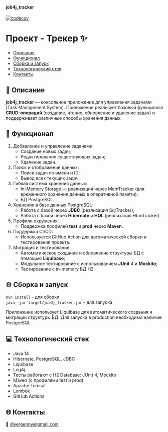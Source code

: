#### job4j_tracker

[![codecov](https://codecov.io/gh/divergenny/job4j_tracker/branch/master/graph/badge.svg)](https://codecov.io/gh/divergenny/job4j_tracker)

# Проект - Трекер ✨

* [Описание](#-описание)
* [Функционал](#-функционал)
* [Сборка и запуск](#-сборка-и-запуск)
* [Технологический стек](#-технологический-стек)
* [Контакты](#-контакты)

## 📝 Описание
**job4j_tracker** — консольное приложение для управления задачами (Task Management System).
Приложение реализует базовый функционал **CRUD-операций** (создание, чтение, обновление и удаление задач) 
и поддерживает различные способы хранения данных.

## 🔬 Функционал
1. Добавление и управление задачами:
   * Создание новых задач;
   * Редактирование существующих задач;
   * Удаление задач.
2. Поиск и отображение данных:
   * Поиск задач по имени и ID;
   * Вывод всех текущих задач.
3. Гибкая система хранения данных:
   * In-Memory Storage — реализация через MemTracker (для временного хранения данных в оперативной памяти);
   * БД PostgreSQL.
4. Хранение в базе данных PostgreSQL:
   * Работа с базой через **JDBC** (реализация SqlTracker);
   * Работа с базой через **Hibernate** и **HQL** (реализация HbmTracker).
5. Профили окружения:
   * Поддержка профилей **test** и **prod** через **Maven**.
6. Поддержка CI/CD:
    * Используется GitHub Action для автоматической сборки и тестирования проекта.
7. Миграция и тестирование:
   * Автоматическое создание и обновление структуры БД с помощью **Liquibase**;
   * Модульное тестирование с использованием **JUnit** 4 и **Mockito**;
   * Тестирование с in-memory БД H2.

## ⚙️ Сборка и запуск
`mvn install` - для сборки <br>
`java -jar target/job4j_tracker.jar` - для запуска

Приложение использует Liquibase для автоматического создания и миграции структуры БД. 
Для запуска в production необходимо наличие PostgreSQL.


## 💻 Технологический стек
* Java 14
* Hibernate, PostgreSQL, JDBC
* Liquibase
* Log4j
* Тесты работают с H2 Database: JUnit 4, Mockito  
* Maven (с профилями test и prod)
* Apache Tomcat
* Lombok
* GitHub Actions

## 🌐 Контакты
📧 [divergenny@gmail.com](mailto:divergenny@gmail.com)
